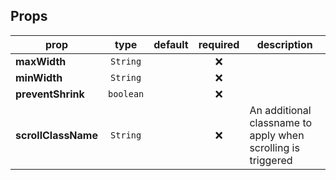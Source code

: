 



<!-- GENERATED:PROPS_TABLE:BEGIN -->
## Props
prop | type | default | required | description
---- | :----: | :-------: | :--------: | -----------
**maxWidth** | `String` |  | :x: | 
**minWidth** | `String` |  | :x: | 
**preventShrink** | `boolean` |  | :x: | 
**scrollClassName** | `String` |  | :x: | An additional classname to apply when scrolling is triggered
<!-- GENERATED:PROPS_TABLE:END -->



